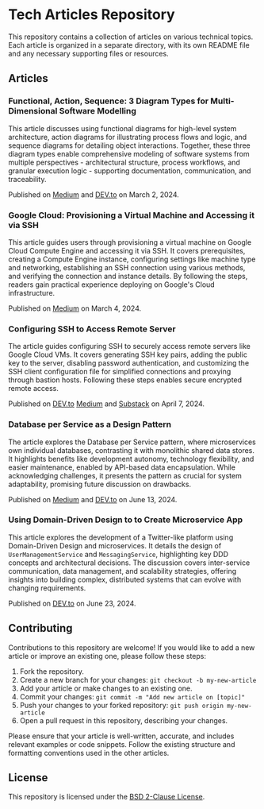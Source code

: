 # Tech Articles Repository 
This repository contains a collection of articles on various technical topics. Each article is organized in a separate directory, with its own README file and any necessary supporting files or resources. 
## Articles
### Functional, Action, Sequence: 3 Diagram Types for Multi-Dimensional Software Modelling
This article discusses using functional diagrams for high-level system architecture, action diagrams for illustrating process flows and logic, and sequence diagrams for detailing object interactions. Together, these three diagram types enable comprehensive modeling of software systems from multiple perspectives - architectural structure, process workflows, and granular execution logic - supporting documentation, communication, and traceability.

Published on [Medium](https://medium.com/@eugene-zimin/functional-action-sequence-3-diagram-types-for-multi-dimensional-software-modeling-d5e5b1a1d870) and [DEV.to](https://dev.to/eugene-zimin/functional-action-sequence-3-diagram-types-for-multi-dimensional-software-modeling-3a50) on March 2, 2024.
### Google Cloud: Provisioning a Virtual Machine and Accessing it via SSH
This article guides users through provisioning a virtual machine on Google Cloud Compute Engine and accessing it via SSH. It covers prerequisites, creating a Compute Engine instance, configuring settings like machine type and networking, establishing an SSH connection using various methods, and verifying the connection and instance details. By following the steps, readers gain practical experience deploying on Google's Cloud infrastructure.

Published on [Medium](https://medium.com/p/dde4307a8e9b) on March 4, 2024.
### Configuring SSH to Access Remote Server
The article guides configuring SSH to securely access remote servers like Google Cloud VMs. It covers generating SSH key pairs, adding the public key to the server, disabling password authentication, and customizing the SSH client configuration file for simplified connections and proxying through bastion hosts. Following these steps enables secure encrypted remote access.

Published on [DEV.to](https://dev.to/eugene-zimin/configuring-ssh-to-access-remote-server-2ljk) [Medium](https://medium.com/p/f12f94a8bec7) and [Substack](https://eugenezimin.substack.com/publish/posts/detail/143371896/share-center) on April 7, 2024.

### Database per Service as a Design Pattern
The article explores the Database per Service pattern, where microservices own individual databases, contrasting it with monolithic shared data stores. It highlights benefits like development autonomy, technology flexibility, and easier maintenance, enabled by API-based data encapsulation. While acknowledging challenges, it presents the pattern as crucial for system adaptability, promising future discussion on drawbacks.

Published on [Medium](https://medium.com/p/1d48cccd0b19) and [DEV.to](https://dev.to/eugene-zimin/database-per-service-as-a-design-pattern-44gi) on June 13, 2024.

### Using Domain-Driven Design to to Create Microservice App
This article explores the development of a Twitter-like platform using Domain-Driven Design and microservices. It details the design of `UserManagementService` and `MessagingService`, highlighting key DDD concepts and architectural decisions. The discussion covers inter-service communication, data management, and scalability strategies, offering insights into building complex, distributed systems that can evolve with changing requirements.

Published on [DEV.to](https://dev.to/eugene-zimin/leveraging-domain-driven-design-for-application-design-58e2) on June 23, 2024.
## Contributing 
Contributions to this repository are welcome! If you would like to add a new article or improve an existing one, please follow these steps: 
1. Fork the repository. 
2. Create a new branch for your changes: `git checkout -b my-new-article` 
3. Add your article or make changes to an existing one. 
4. Commit your changes: `git commit -m "Add new article on [topic]"` 
5. Push your changes to your forked repository: `git push origin my-new-article` 
6. Open a pull request in this repository, describing your changes. 

Please ensure that your article is well-written, accurate, and includes relevant examples or code snippets. Follow the existing structure and formatting conventions used in the other articles. 
## License 
This repository is licensed under the [BSD 2-Clause License](LICENSE).